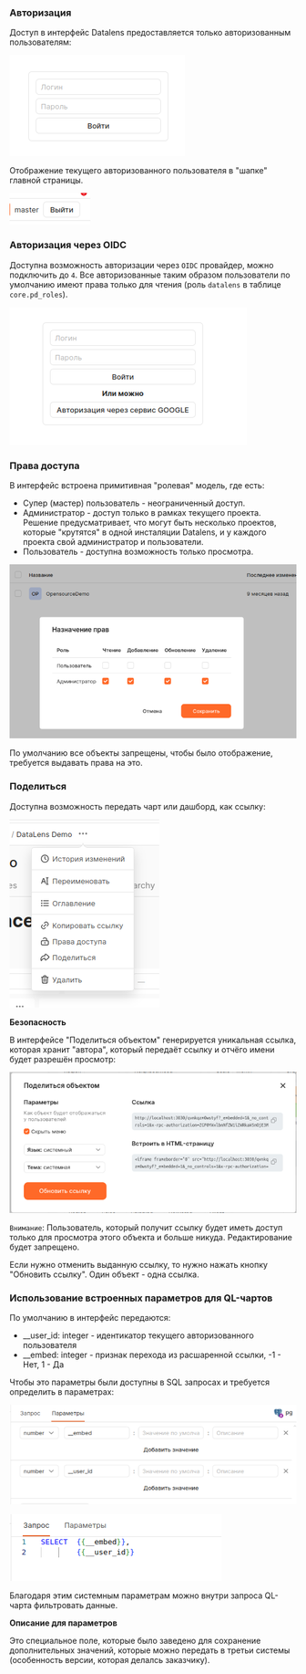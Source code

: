 ### Авторизация

Доступ в интерфейс Datalens предоставляется только авторизованным пользователям:

![Авторизация](pics/image3.png)

Отображение текущего авторизованного пользователя в "шапке" главной страницы.

![Логин авторизованного пользователя](pics/image4.png)

### Авторизация через OIDC

Доступна возможность авторизации через `OIDC` провайдер, можно подключить до `4`. Все авторизованные таким образом пользователи по умолчанию имеют права только для чтения (роль `datalens` в таблице `core.pd_roles`).

![OIDC](pics/image8.png)

### Права доступа

В интерфейс встроена примитивная "ролевая" модель, где есть:

* Супер (мастер) пользователь - неограниченный доступ.
* Администратор - доступ только в рамках текущего проекта. Решение предусматривает, что могут быть несколько проектов, которые "крутятся" в одной инсталяции Datalens, и у каждого проекта свой администратор и пользователи.
* Пользователь - доступна возможность только просмотра.

![Назначение прав](pics/image5.png)

По умолчанию все объекты запрещены, чтобы было отображение, требуется выдавать права на это.

### Поделиться

Доступна возможность передать чарт или дашборд, как ссылку:

![Поделиться](pics/image6.png)

__Безопасность__

В интерфейсе "Поделиться объектом" генерируется уникальная ссылка, которая хранит "автора", который передаёт ссылку и отчёго имени будет разрешён просмотр:

![Поделиться объектом](pics/image7.png)

`Внимание`: Пользователь, который получит ссылку будет иметь доступ только для просмотра этого объекта и больше никуда. Редактирование будет запрещено.

Если нужно отменить выданную ссылку, то нужно нажать кнопку "Обновить ссылку". Один объект - одна ссылка.

### Использование встроенных параметров для QL-чартов

По умолчанию в интерфейс передаются:

* __user_id: integer - идентикатор текущего авторизованного пользователя
* __embed: integer - признак перехода из расшаренной ссылки, -1 - Нет, 1 - Да

Чтобы это параметры были доступны в SQL запросах и требуется определить в параметрах:

![Параметры](pics/image1.png)

![Запрос](pics/image2.png)

Благодаря этим системным параметрам можно внутри запроса QL-чарта фильтровать данные.

__Описание для параметров__

Это специальное поле, которые было заведено для сохранение дополнительных значений, которые можно передать в третьи системы (особенность версии, которая делалсь заказчику).
